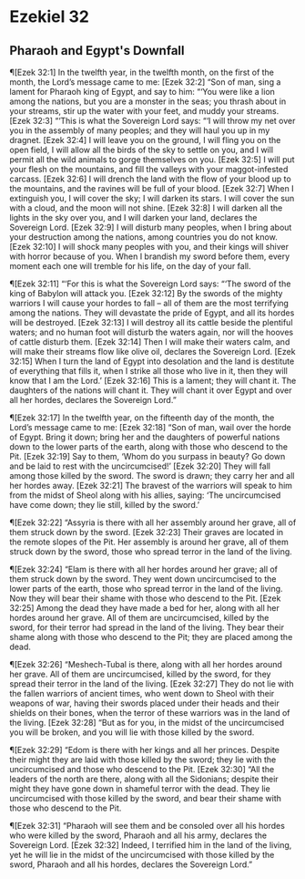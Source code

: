 # Ezekiel 32

## Pharaoh and Egypt's Downfall
¶[Ezek 32:1] In the twelfth year, in the twelfth month, on the first of the month, the Lord’s message came to me:
[Ezek 32:2] “Son of man, sing a lament for Pharaoh king of Egypt, and say to him: “‘You were like a lion among the nations, but you are a monster in the seas; you thrash about in your streams, stir up the water with your feet, and muddy your streams.
[Ezek 32:3] “‘This is what the Sovereign Lord says: “‘I will throw my net over you in the assembly of many peoples; and they will haul you up in my dragnet.
[Ezek 32:4] I will leave you on the ground, I will fling you on the open field, I will allow all the birds of the sky to settle on you, and I will permit all the wild animals to gorge themselves on you.
[Ezek 32:5] I will put your flesh on the mountains, and fill the valleys with your maggot-infested carcass.
[Ezek 32:6] I will drench the land with the flow of your blood up to the mountains, and the ravines will be full of your blood.
[Ezek 32:7] When I extinguish you, I will cover the sky; I will darken its stars. I will cover the sun with a cloud, and the moon will not shine.
[Ezek 32:8] I will darken all the lights in the sky over you, and I will darken your land, declares the Sovereign Lord.
[Ezek 32:9] I will disturb many peoples, when I bring about your destruction among the nations, among countries you do not know.
[Ezek 32:10] I will shock many peoples with you, and their kings will shiver with horror because of you. When I brandish my sword before them, every moment each one will tremble for his life, on the day of your fall.

¶[Ezek 32:11] “‘For this is what the Sovereign Lord says: “‘The sword of the king of Babylon will attack you.
[Ezek 32:12] By the swords of the mighty warriors I will cause your hordes to fall – all of them are the most terrifying among the nations. They will devastate the pride of Egypt, and all its hordes will be destroyed.
[Ezek 32:13] I will destroy all its cattle beside the plentiful waters; and no human foot will disturb the waters again, nor will the hooves of cattle disturb them.
[Ezek 32:14] Then I will make their waters calm, and will make their streams flow like olive oil, declares the Sovereign Lord.
[Ezek 32:15] When I turn the land of Egypt into desolation and the land is destitute of everything that fills it, when I strike all those who live in it, then they will know that I am the Lord.’
[Ezek 32:16] This is a lament; they will chant it. The daughters of the nations will chant it. They will chant it over Egypt and over all her hordes, declares the Sovereign Lord.”

¶[Ezek 32:17] In the twelfth year, on the fifteenth day of the month, the Lord’s message came to me:
[Ezek 32:18] “Son of man, wail over the horde of Egypt. Bring it down; bring her and the daughters of powerful nations down to the lower parts of the earth, along with those who descend to the Pit.
[Ezek 32:19] Say to them, ‘Whom do you surpass in beauty? Go down and be laid to rest with the uncircumcised!’
[Ezek 32:20] They will fall among those killed by the sword. The sword is drawn; they carry her and all her hordes away.
[Ezek 32:21] The bravest of the warriors will speak to him from the midst of Sheol along with his allies, saying: ‘The uncircumcised have come down; they lie still, killed by the sword.’

¶[Ezek 32:22] “Assyria is there with all her assembly around her grave, all of them struck down by the sword.
[Ezek 32:23] Their graves are located in the remote slopes of the Pit. Her assembly is around her grave, all of them struck down by the sword, those who spread terror in the land of the living.

¶[Ezek 32:24] “Elam is there with all her hordes around her grave; all of them struck down by the sword. They went down uncircumcised to the lower parts of the earth, those who spread terror in the land of the living. Now they will bear their shame with those who descend to the Pit.
[Ezek 32:25] Among the dead they have made a bed for her, along with all her hordes around her grave. All of them are uncircumcised, killed by the sword, for their terror had spread in the land of the living. They bear their shame along with those who descend to the Pit; they are placed among the dead.

¶[Ezek 32:26] “Meshech-Tubal is there, along with all her hordes around her grave. All of them are uncircumcised, killed by the sword, for they spread their terror in the land of the living.
[Ezek 32:27] They do not lie with the fallen warriors of ancient times, who went down to Sheol with their weapons of war, having their swords placed under their heads and their shields on their bones, when the terror of these warriors was in the land of the living.
[Ezek 32:28] “But as for you, in the midst of the uncircumcised you will be broken, and you will lie with those killed by the sword.

¶[Ezek 32:29] “Edom is there with her kings and all her princes. Despite their might they are laid with those killed by the sword; they lie with the uncircumcised and those who descend to the Pit.
[Ezek 32:30] “All the leaders of the north are there, along with all the Sidonians; despite their might they have gone down in shameful terror with the dead. They lie uncircumcised with those killed by the sword, and bear their shame with those who descend to the Pit.

¶[Ezek 32:31] “Pharaoh will see them and be consoled over all his hordes who were killed by the sword, Pharaoh and all his army, declares the Sovereign Lord.
[Ezek 32:32] Indeed, I terrified him in the land of the living, yet he will lie in the midst of the uncircumcised with those killed by the sword, Pharaoh and all his hordes, declares the Sovereign Lord.”
